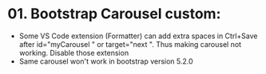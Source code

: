# 01. Bootstrap Carousel custom:

* Some VS Code extension (Formatter) can add extra spaces in Ctrl+Save after id="myCarousel " or target="next ". Thus making carousel not working. Disable those extension
* Same carousel won't work in bootstrap version 5.2.0
